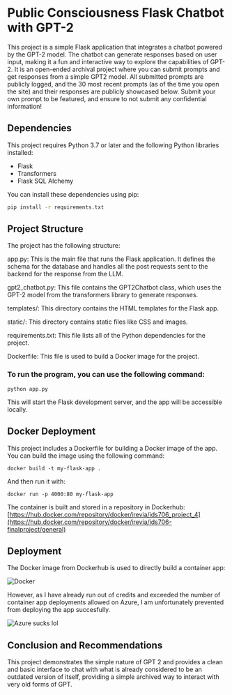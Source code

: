 # Public Consciousness Flask Chatbot with GPT-2

This project is a simple Flask application that integrates a chatbot powered by the GPT-2 model. The chatbot can generate responses based on user input, making it a fun and interactive way to explore the capabilities of GPT-2. It is an open-ended archival project where you can submit prompts and get responses from a simple GPT2 model. All submitted prompts are publicly logged, and the 30 most recent prompts (as of the time you open the site) and their responses are publicly showcased below. Submit your own prompt to be featured, and ensure to not submit any confidential information!

## Dependencies

This project requires Python 3.7 or later and the following Python libraries installed:

- Flask
- Transformers
- Flask SQL Alchemy

You can install these dependencies using pip:

```bash
pip install -r requirements.txt
```

## Project Structure
The project has the following structure:

app.py: This is the main file that runs the Flask application. It defines the schema for the database and handles all the post requests sent to the backend for the response from the LLM.

gpt2_chatbot.py: This file contains the GPT2Chatbot class, which uses the GPT-2 model from the transformers library to generate responses.

templates/: This directory contains the HTML templates for the Flask app.

static/: This directory contains static files like CSS and images.

requirements.txt: This file lists all of the Python dependencies for the project.

Dockerfile: This file is used to build a Docker image for the project.

### To run the program, you can use the following command:

```
python app.py
```

This will start the Flask development server, and the app will be accessible locally.

## Docker Deployment

This project includes a Dockerfile for building a Docker image of the app. You can build the image using the following command:


```
docker build -t my-flask-app .
```

And then run it with:

```
docker run -p 4000:80 my-flask-app
```

The container is built and stored in a repository in Dockerhub: [https://hub.docker.com/repository/docker/irevia/ids706_project_4](https://hub.docker.com/repository/docker/irevia/ids706-finalproject/general)

## Deployment

The Docker image from Dockerhub is used to directly build a container app:

![Docker](images/1.png)

However, as I have already run out of credits and exceeded the number of container app deployments allowed on Azure, I am unfortunately prevented from deploying the app succesfully.

![Azure sucks lol](images/2.png)

## Conclusion and Recommendations

This project demonstrates the simple nature of GPT 2 and provides a clean and basic interface to chat with what is already considered to be an outdated version of itself, providing a simple archived way to interact with very old forms of GPT.
